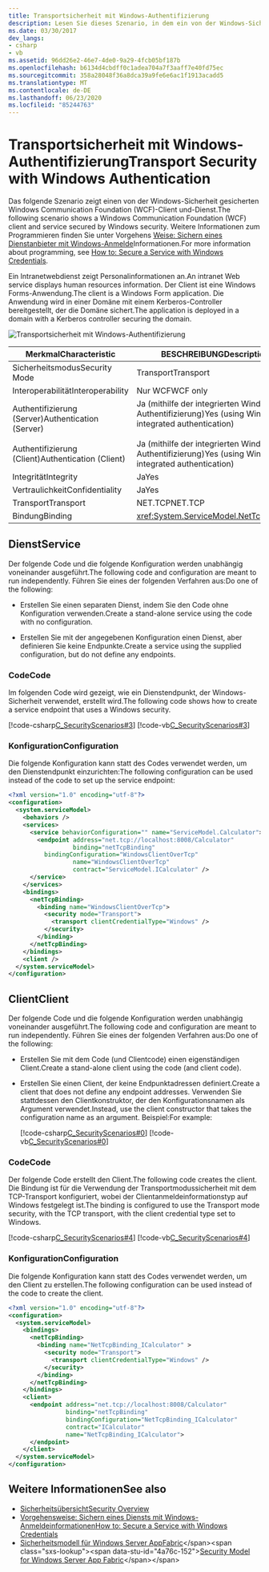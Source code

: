 ```yaml
---
title: Transportsicherheit mit Windows-Authentifizierung
description: Lesen Sie dieses Szenario, in dem ein von der Windows-Sicherheit geschützter WCF-Client/-Dienst angezeigt wird. In diesem Beispiel zeigt ein Intranetdienst Human Resources-Informationen an.
ms.date: 03/30/2017
dev_langs:
- csharp
- vb
ms.assetid: 96dd26e2-46e7-4de0-9a29-4fcb05bf187b
ms.openlocfilehash: b6134d4cbdff0c1adea704a7f3aaff7e40fd75ec
ms.sourcegitcommit: 358a28048f36a8dca39a9fe6e6ac1f1913acadd5
ms.translationtype: MT
ms.contentlocale: de-DE
ms.lasthandoff: 06/23/2020
ms.locfileid: "85244763"
---
```

# <a name="transport-security-with-windows-authentication"></a><span data-ttu-id="4a76c-104">Transportsicherheit mit Windows-Authentifizierung</span><span class="sxs-lookup"><span data-stu-id="4a76c-104">Transport Security with Windows Authentication</span></span>
<span data-ttu-id="4a76c-105">Das folgende Szenario zeigt einen von der Windows-Sicherheit gesicherten Windows Communication Foundation (WCF)-Client und-Dienst.</span><span class="sxs-lookup"><span data-stu-id="4a76c-105">The following scenario shows a Windows Communication Foundation (WCF) client and service secured by Windows security.</span></span> <span data-ttu-id="4a76c-106">Weitere Informationen zum Programmieren finden Sie unter Vorgehens [Weise: Sichern eines Dienstanbieter mit Windows-Anmelde](../how-to-secure-a-service-with-windows-credentials.md)Informationen.</span><span class="sxs-lookup"><span data-stu-id="4a76c-106">For more information about programming, see [How to: Secure a Service with Windows Credentials](../how-to-secure-a-service-with-windows-credentials.md).</span></span>  
  
 <span data-ttu-id="4a76c-107">Ein Intranetwebdienst zeigt Personalinformationen an.</span><span class="sxs-lookup"><span data-stu-id="4a76c-107">An intranet Web service displays human resources information.</span></span> <span data-ttu-id="4a76c-108">Der Client ist eine Windows Forms-Anwendung.</span><span class="sxs-lookup"><span data-stu-id="4a76c-108">The client is a Windows Form application.</span></span> <span data-ttu-id="4a76c-109">Die Anwendung wird in einer Domäne mit einem Kerberos-Controller bereitgestellt, der die Domäne sichert.</span><span class="sxs-lookup"><span data-stu-id="4a76c-109">The application is deployed in a domain with a Kerberos controller securing the domain.</span></span>  
  
 ![Transportsicherheit mit Windows-Authentifizierung](./media/transport-security-with-windows-authentication/secured-windows-authentication.gif)  
  
|<span data-ttu-id="4a76c-111">Merkmal</span><span class="sxs-lookup"><span data-stu-id="4a76c-111">Characteristic</span></span>|<span data-ttu-id="4a76c-112">BESCHREIBUNG</span><span class="sxs-lookup"><span data-stu-id="4a76c-112">Description</span></span>|  
|--------------------|-----------------|  
|<span data-ttu-id="4a76c-113">Sicherheitsmodus</span><span class="sxs-lookup"><span data-stu-id="4a76c-113">Security Mode</span></span>|<span data-ttu-id="4a76c-114">Transport</span><span class="sxs-lookup"><span data-stu-id="4a76c-114">Transport</span></span>|  
|<span data-ttu-id="4a76c-115">Interoperabilität</span><span class="sxs-lookup"><span data-stu-id="4a76c-115">Interoperability</span></span>|<span data-ttu-id="4a76c-116">Nur WCF</span><span class="sxs-lookup"><span data-stu-id="4a76c-116">WCF only</span></span>|  
|<span data-ttu-id="4a76c-117">Authentifizierung (Server)</span><span class="sxs-lookup"><span data-stu-id="4a76c-117">Authentication (Server)</span></span><br /><br /> <span data-ttu-id="4a76c-118">Authentifizierung (Client)</span><span class="sxs-lookup"><span data-stu-id="4a76c-118">Authentication (Client)</span></span>|<span data-ttu-id="4a76c-119">Ja (mithilfe der integrierten Windows-Authentifizierung)</span><span class="sxs-lookup"><span data-stu-id="4a76c-119">Yes (using Windows integrated authentication)</span></span><br /><br /> <span data-ttu-id="4a76c-120">Ja (mithilfe der integrierten Windows-Authentifizierung)</span><span class="sxs-lookup"><span data-stu-id="4a76c-120">Yes (using Windows integrated authentication)</span></span>|  
|<span data-ttu-id="4a76c-121">Integrität</span><span class="sxs-lookup"><span data-stu-id="4a76c-121">Integrity</span></span>|<span data-ttu-id="4a76c-122">Ja</span><span class="sxs-lookup"><span data-stu-id="4a76c-122">Yes</span></span>|  
|<span data-ttu-id="4a76c-123">Vertraulichkeit</span><span class="sxs-lookup"><span data-stu-id="4a76c-123">Confidentiality</span></span>|<span data-ttu-id="4a76c-124">Ja</span><span class="sxs-lookup"><span data-stu-id="4a76c-124">Yes</span></span>|  
|<span data-ttu-id="4a76c-125">Transport</span><span class="sxs-lookup"><span data-stu-id="4a76c-125">Transport</span></span>|<span data-ttu-id="4a76c-126">NET.TCP</span><span class="sxs-lookup"><span data-stu-id="4a76c-126">NET.TCP</span></span>|  
|<span data-ttu-id="4a76c-127">Bindung</span><span class="sxs-lookup"><span data-stu-id="4a76c-127">Binding</span></span>|<xref:System.ServiceModel.NetTcpBinding>|  
  
## <a name="service"></a><span data-ttu-id="4a76c-128">Dienst</span><span class="sxs-lookup"><span data-stu-id="4a76c-128">Service</span></span>  
 <span data-ttu-id="4a76c-129">Der folgende Code und die folgende Konfiguration werden unabhängig voneinander ausgeführt.</span><span class="sxs-lookup"><span data-stu-id="4a76c-129">The following code and configuration are meant to run independently.</span></span> <span data-ttu-id="4a76c-130">Führen Sie eines der folgenden Verfahren aus:</span><span class="sxs-lookup"><span data-stu-id="4a76c-130">Do one of the following:</span></span>  
  
- <span data-ttu-id="4a76c-131">Erstellen Sie einen separaten Dienst, indem Sie den Code ohne Konfiguration verwenden.</span><span class="sxs-lookup"><span data-stu-id="4a76c-131">Create a stand-alone service using the code with no configuration.</span></span>  
  
- <span data-ttu-id="4a76c-132">Erstellen Sie mit der angegebenen Konfiguration einen Dienst, aber definieren Sie keine Endpunkte.</span><span class="sxs-lookup"><span data-stu-id="4a76c-132">Create a service using the supplied configuration, but do not define any endpoints.</span></span>  
  
### <a name="code"></a><span data-ttu-id="4a76c-133">Code</span><span class="sxs-lookup"><span data-stu-id="4a76c-133">Code</span></span>  
 <span data-ttu-id="4a76c-134">Im folgenden Code wird gezeigt, wie ein Dienstendpunkt, der Windows-Sicherheit verwendet, erstellt wird.</span><span class="sxs-lookup"><span data-stu-id="4a76c-134">The following code shows how to create a service endpoint that uses a Windows security.</span></span>  
  
 [!code-csharp[C_SecurityScenarios#3](../../../../samples/snippets/csharp/VS_Snippets_CFX/c_securityscenarios/cs/source.cs#3)]
 [!code-vb[C_SecurityScenarios#3](../../../../samples/snippets/visualbasic/VS_Snippets_CFX/c_securityscenarios/vb/source.vb#3)]  
  
### <a name="configuration"></a><span data-ttu-id="4a76c-135">Konfiguration</span><span class="sxs-lookup"><span data-stu-id="4a76c-135">Configuration</span></span>  
 <span data-ttu-id="4a76c-136">Die folgende Konfiguration kann statt des Codes verwendet werden, um den Dienstendpunkt einzurichten:</span><span class="sxs-lookup"><span data-stu-id="4a76c-136">The following configuration can be used instead of the code to set up the service endpoint:</span></span>  
  
```xml  
<?xml version="1.0" encoding="utf-8"?>  
<configuration>  
  <system.serviceModel>  
    <behaviors />  
    <services>  
      <service behaviorConfiguration="" name="ServiceModel.Calculator">  
        <endpoint address="net.tcp://localhost:8008/Calculator"
                  binding="netTcpBinding"  
          bindingConfiguration="WindowsClientOverTcp"
                  name="WindowsClientOverTcp"  
                  contract="ServiceModel.ICalculator" />  
      </service>  
    </services>  
    <bindings>  
      <netTcpBinding>  
        <binding name="WindowsClientOverTcp">  
          <security mode="Transport">  
            <transport clientCredentialType="Windows" />  
          </security>  
        </binding>  
      </netTcpBinding>  
    </bindings>  
    <client />  
  </system.serviceModel>  
</configuration>  
```  
  
## <a name="client"></a><span data-ttu-id="4a76c-137">Client</span><span class="sxs-lookup"><span data-stu-id="4a76c-137">Client</span></span>  
 <span data-ttu-id="4a76c-138">Der folgende Code und die folgende Konfiguration werden unabhängig voneinander ausgeführt.</span><span class="sxs-lookup"><span data-stu-id="4a76c-138">The following code and configuration are meant to run independently.</span></span> <span data-ttu-id="4a76c-139">Führen Sie eines der folgenden Verfahren aus:</span><span class="sxs-lookup"><span data-stu-id="4a76c-139">Do one of the following:</span></span>  
  
- <span data-ttu-id="4a76c-140">Erstellen Sie mit dem Code (und Clientcode) einen eigenständigen Client.</span><span class="sxs-lookup"><span data-stu-id="4a76c-140">Create a stand-alone client using the code (and client code).</span></span>  
  
- <span data-ttu-id="4a76c-141">Erstellen Sie einen Client, der keine Endpunktadressen definiert.</span><span class="sxs-lookup"><span data-stu-id="4a76c-141">Create a client that does not define any endpoint addresses.</span></span> <span data-ttu-id="4a76c-142">Verwenden Sie stattdessen den Clientkonstruktor, der den Konfigurationsnamen als Argument verwendet.</span><span class="sxs-lookup"><span data-stu-id="4a76c-142">Instead, use the client constructor that takes the configuration name as an argument.</span></span> <span data-ttu-id="4a76c-143">Beispiel:</span><span class="sxs-lookup"><span data-stu-id="4a76c-143">For example:</span></span>  
  
     [!code-csharp[C_SecurityScenarios#0](../../../../samples/snippets/csharp/VS_Snippets_CFX/c_securityscenarios/cs/source.cs#0)]
     [!code-vb[C_SecurityScenarios#0](../../../../samples/snippets/visualbasic/VS_Snippets_CFX/c_securityscenarios/vb/source.vb#0)]  
  
### <a name="code"></a><span data-ttu-id="4a76c-144">Code</span><span class="sxs-lookup"><span data-stu-id="4a76c-144">Code</span></span>  
 <span data-ttu-id="4a76c-145">Der folgende Code erstellt den Client.</span><span class="sxs-lookup"><span data-stu-id="4a76c-145">The following code creates the client.</span></span> <span data-ttu-id="4a76c-146">Die Bindung ist für die Verwendung der Transportmodussicherheit mit dem TCP-Transport konfiguriert, wobei der Clientanmeldeinformationstyp auf Windows festgelegt ist.</span><span class="sxs-lookup"><span data-stu-id="4a76c-146">The binding is configured to use the Transport mode security, with the TCP transport, with the client credential type set to Windows.</span></span>  
  
 [!code-csharp[C_SecurityScenarios#4](../../../../samples/snippets/csharp/VS_Snippets_CFX/c_securityscenarios/cs/source.cs#4)]
 [!code-vb[C_SecurityScenarios#4](../../../../samples/snippets/visualbasic/VS_Snippets_CFX/c_securityscenarios/vb/source.vb#4)]  
  
### <a name="configuration"></a><span data-ttu-id="4a76c-147">Konfiguration</span><span class="sxs-lookup"><span data-stu-id="4a76c-147">Configuration</span></span>  
 <span data-ttu-id="4a76c-148">Die folgende Konfiguration kann statt des Codes verwendet werden, um den Client zu erstellen.</span><span class="sxs-lookup"><span data-stu-id="4a76c-148">The following configuration can be used instead of the code to create the client.</span></span>  
  
```xml  
<?xml version="1.0" encoding="utf-8"?>  
<configuration>  
  <system.serviceModel>  
    <bindings>  
      <netTcpBinding>  
        <binding name="NetTcpBinding_ICalculator" >  
          <security mode="Transport">  
            <transport clientCredentialType="Windows" />  
          </security>  
        </binding>  
      </netTcpBinding>  
    </bindings>  
    <client>  
      <endpoint address="net.tcp://localhost:8008/Calculator"
                binding="netTcpBinding"
                bindingConfiguration="NetTcpBinding_ICalculator"
                contract="ICalculator"  
                name="NetTcpBinding_ICalculator">  
      </endpoint>  
    </client>  
  </system.serviceModel>  
</configuration>  
```  
  
## <a name="see-also"></a><span data-ttu-id="4a76c-149">Weitere Informationen</span><span class="sxs-lookup"><span data-stu-id="4a76c-149">See also</span></span>

- [<span data-ttu-id="4a76c-150">Sicherheitsübersicht</span><span class="sxs-lookup"><span data-stu-id="4a76c-150">Security Overview</span></span>](security-overview.md)
- [<span data-ttu-id="4a76c-151">Vorgehensweise: Sichern eines Diensts mit Windows-Anmeldeinformationen</span><span class="sxs-lookup"><span data-stu-id="4a76c-151">How to: Secure a Service with Windows Credentials</span></span>](../how-to-secure-a-service-with-windows-credentials.md)
- <span data-ttu-id="4a76c-152">[Sicherheitsmodell für Windows Server AppFabric](https://docs.microsoft.com/previous-versions/appfabric/ee677202(v=azure.10))</span><span class="sxs-lookup"><span data-stu-id="4a76c-152">[Security Model for Windows Server App Fabric](https://docs.microsoft.com/previous-versions/appfabric/ee677202(v=azure.10))</span></span>

